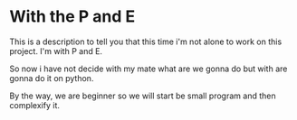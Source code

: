 # With the P and E
This is a description to tell you that this time i'm not alone to work on this project. I'm with P and E.

So now i have not decide with my mate what are we gonna do but with are gonna do it on python.

By the way, we are beginner so we will start be small program and then complexify it.
